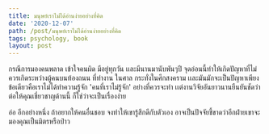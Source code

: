 ```yaml
---
title: มนุษย์เราไม่ได้อ่านง่ายอย่างที่คิด
date: '2020-12-07'
path: /post/มนุษย์เราไม่ได้อ่านง่ายอย่างที่คิด
tags: psychology, book
layout: post
---
```


กรณีการมองคนพลาด เข้าใจคนผิด มีอยู่ทุกวัน เเละมีนานมานับพันๆปี จุดอ่อนนี้ทำให้เกิดปัญหาที่ไม่ควรเกิดระหว่างผู้คนบนท้องถนน ที่ทำงาน ในศาล กระทั่งในศึกสงคราม เเละมันมักจะเป็นปัญหาเพียงข้อเดียวคือเราไม่ได้ทำความรู้จัก 'คนที่เราไม่รู้จัก' อย่างที่ควรจะทำ เเต่งานวิจัยอันยาวนานยืนยันชัดว่า  ต่อให้คุณเชี่ยวชาญด้านนี้ ก็ใช่ว่าจะเป็นเรื่องง่าย

อ่อ อีกอย่างหนึ่ง ถ้าอยากให้คนอื่นชอบ จงทำให้เขารู้สึกดีกับตัวเอง อาจเป็นปัจจัยชี้ขาดว่าอีกฝ่ายเขาจะมองคุณเป็นมิตรหรือป่าว
